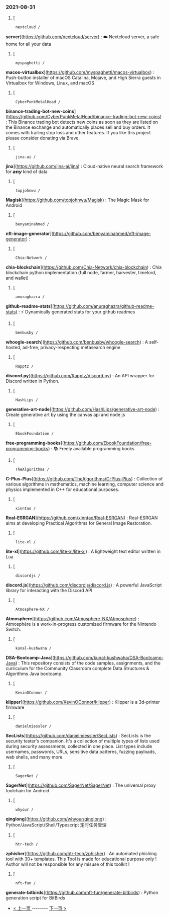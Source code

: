 ### 2021-08-31 
1. [
    

        nextcloud /
**server**](https://github.com/nextcloud/server) : ☁️ Nextcloud server, a safe home for all your data
1. [
    

        myspaghetti /
**macos-virtualbox**](https://github.com/myspaghetti/macos-virtualbox) : Push-button installer of macOS Catalina, Mojave, and High Sierra guests in Virtualbox for Windows, Linux, and macOS
1. [
    

        CyberPunkMetalHead /
**binance-trading-bot-new-coins**](https://github.com/CyberPunkMetalHead/binance-trading-bot-new-coins) : This Binance trading bot detects new coins as soon as they are listed on the Binance exchange and automatically places sell and buy orders. It comes with trailing stop loss and other features. If you like this project please consider donating via Brave.
1. [
    

        jina-ai /
**jina**](https://github.com/jina-ai/jina) : Cloud-native neural search framework for 𝙖𝙣𝙮 kind of data
1. [
    

        topjohnwu /
**Magisk**](https://github.com/topjohnwu/Magisk) : The Magic Mask for Android
1. [
    

        benyaminahmed /
**nft-image-generator**](https://github.com/benyaminahmed/nft-image-generator) : 
1. [
    

        Chia-Network /
**chia-blockchain**](https://github.com/Chia-Network/chia-blockchain) : Chia blockchain python implementation (full node, farmer, harvester, timelord, and wallet)
1. [
    

        anuraghazra /
**github-readme-stats**](https://github.com/anuraghazra/github-readme-stats) : ⚡ Dynamically generated stats for your github readmes
1. [
    

        benbusby /
**whoogle-search**](https://github.com/benbusby/whoogle-search) : A self-hosted, ad-free, privacy-respecting metasearch engine
1. [
    

        Rapptz /
**discord.py**](https://github.com/Rapptz/discord.py) : An API wrapper for Discord written in Python.
1. [
    

        HashLips /
**generative-art-node**](https://github.com/HashLips/generative-art-node) : Create generative art by using the canvas api and node js
1. [
    

        EbookFoundation /
**free-programming-books**](https://github.com/EbookFoundation/free-programming-books) : 📚 Freely available programming books
1. [
    

        TheAlgorithms /
**C-Plus-Plus**](https://github.com/TheAlgorithms/C-Plus-Plus) : Collection of various algorithms in mathematics, machine learning, computer science and physics implemented in C++ for educational purposes.
1. [
    

        xinntao /
**Real-ESRGAN**](https://github.com/xinntao/Real-ESRGAN) : Real-ESRGAN aims at developing Practical Algorithms for General Image Restoration.
1. [
    

        lite-xl /
**lite-xl**](https://github.com/lite-xl/lite-xl) : A lightweight text editor written in Lua
1. [
    

        discordjs /
**discord.js**](https://github.com/discordjs/discord.js) : A powerful JavaScript library for interacting with the Discord API
1. [
    

        Atmosphere-NX /
**Atmosphere**](https://github.com/Atmosphere-NX/Atmosphere) : Atmosphère is a work-in-progress customized firmware for the Nintendo Switch.
1. [
    

        kunal-kushwaha /
**DSA-Bootcamp-Java**](https://github.com/kunal-kushwaha/DSA-Bootcamp-Java) : This repository consists of the code samples, assignments, and the curriculum for the Community Classroom complete Data Structures & Algorithms Java bootcamp.
1. [
    

        KevinOConnor /
**klipper**](https://github.com/KevinOConnor/klipper) : Klipper is a 3d-printer firmware
1. [
    

        danielmiessler /
**SecLists**](https://github.com/danielmiessler/SecLists) : SecLists is the security tester's companion. It's a collection of multiple types of lists used during security assessments, collected in one place. List types include usernames, passwords, URLs, sensitive data patterns, fuzzing payloads, web shells, and many more.
1. [
    

        SagerNet /
**SagerNet**](https://github.com/SagerNet/SagerNet) : The universal proxy toolchain for Android
1. [
    

        whyour /
**qinglong**](https://github.com/whyour/qinglong) : Python/JavaScript/Shell/Typescript 定时任务管理
1. [
    

        htr-tech /
**zphisher**](https://github.com/htr-tech/zphisher) : An automated phishing tool with 30+ templates. This Tool is made for educational purpose only ! Author will not be responsible for any misuse of this toolkit !
1. [
    

        nft-fun /
**generate-bitbirds**](https://github.com/nft-fun/generate-bitbirds) : Python generation script for BitBirds 

- [ < 上一页 ](https://github.com/able8/github-trending-daily-record/blob/master/2021-08-30.md) -------- [ 下一页 > ](https://github.com/able8/github-trending-daily-record/blob/master/2021-09-01.md)